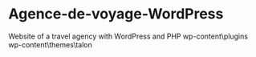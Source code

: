 # Agence-de-voyage-WordPress
Website of a travel agency with WordPress and PHP
wp-content\plugins
wp-content\themes\talon
